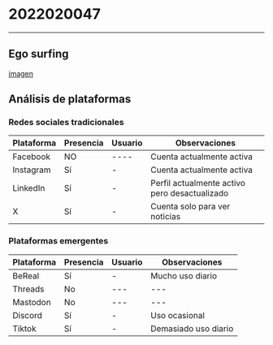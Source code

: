 # 2022020047
---
## Ego surfing
[imagen](ParteIndividual/2022020047/EgoSurfing-AnibalBayas.png)
## Análisis de plataformas

### Redes sociales tradicionales

| Plataforma | Presencia | Usuario                 | Observaciones                                      |
|------------|----------|-------------------------|----------------------------------------------------|
| Facebook   | NO       | ----           | Cuenta actualmente activa                         |
| Instagram  | Sí       | -             | Cuenta actualmente activa                         |
| LinkedIn   | Sí       | -    | Perfil actualmente activo pero desactualizado     |
| X          | Sí       | -            | Cuenta solo para ver noticias                     |

### Plataformas emergentes

| Plataforma | Presencia | Usuario            | Observaciones          |
|------------|----------|--------------------|------------------------|
| BeReal     | Sí       | -     | Mucho uso diario      |
| Threads    | No       | ---                | ---                    |
| Mastodon   | No       | ---                | ---                    |
| Discord    | Sí       | -     | Uso ocasional          |
| Tiktok     | Sí       | -     | Demasiado uso diario  |

